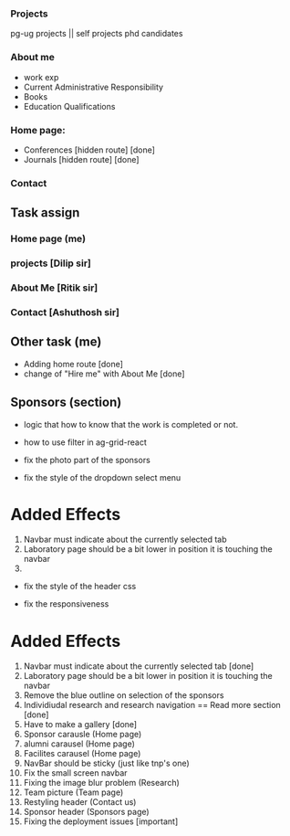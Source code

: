 
### Projects

pg-ug projects || self projects
phd candidates

### About me

- work exp
- Current Administrative Responsibility
- Books
- Education Qualifications 

### Home page: 

- Conferences [hidden route] [done]
- Journals [hidden route] [done]


### Contact 

## Task assign

### Home page (me)

### projects [Dilip sir]

### About Me [Ritik sir]

### Contact [Ashuthosh sir]

## Other task (me)
- Adding home route [done]
- change of "Hire me" with About Me [done]



## Sponsors (section)

- logic that how to know that the work is completed or not.

- how to use filter in ag-grid-react

- fix the photo part of the sponsors

- fix the style of the dropdown select menu
# Added Effects

1. Navbar must indicate about the currently selected tab
2. Laboratory page should be a bit lower in position it is touching the navbar
3. 
- fix the style of the header css

- fix the responsiveness

# Added Effects

1. Navbar must indicate about the currently selected tab [done]
2. Laboratory page should be a bit lower in position it is touching the navbar
3. Remove the blue outline on selection of the sponsors
4. Individiudal research and research navigation == Read more section [done]
5. Have to make a gallery [done]
6. Sponsor carausle (Home page)
7. alumni carausel (Home page)
8. Facilites carausel (Home page)
9. NavBar should be sticky (just like tnp's one)
10. Fix the small screen navbar
11. Fixing the image blur problem (Research)
12. Team picture  (Team page)
13. Restyling header (Contact us) 
14. Sponsor header (Sponsors page) 
15. Fixing the deployment issues [important]